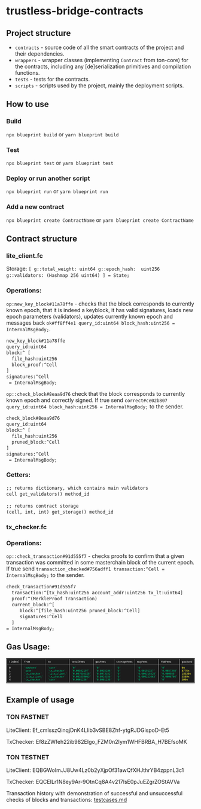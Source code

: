 # trustless-bridge-contracts

## Project structure

- `contracts` - source code of all the smart contracts of the project and their dependencies.
- `wrappers` - wrapper classes (implementing `Contract` from ton-core) for the contracts, including any [de]serialization primitives and compilation functions.
- `tests` - tests for the contracts.
- `scripts` - scripts used by the project, mainly the deployment scripts.

## How to use

### Build

`npx blueprint build` or `yarn blueprint build`

### Test

`npx blueprint test` or `yarn blueprint test`

### Deploy or run another script

`npx blueprint run` or `yarn blueprint run`

### Add a new contract

`npx blueprint create ContractName` or `yarn blueprint create ContractName`

## Contract structure

### lite_client.fc

Storage:
`
[
    g::total_weight: uint64
    g::epoch_hash:  uint256
    g::validators: (Hashmap 256 uint64)
] = State;
`

### Operations:

`op:new_key_block#11a78ffe` - checks that the block corresponds to currently known epoch, that it is indeed a keyblock, it has valid signatures, loads new epoch parameters (validators), updates currently known epoch and messages back `ok#ff8ff4e1 query_id:uint64 block_hash:uint256 = InternalMsgBody;`.

```
new_key_block#11a78ffe 
query_id:uint64 
block:^ [
  file_hash:uint256
  block_proof:^Cell
]
signatures:^Cell
 = InternalMsgBody;
```
`op::check_block#8eaa9d76` check that the block corresponds to currently known epoch and correctly signed. If true send `correct#ce02b807 query_id:uint64 block_hash:uint256 = InternalMsgBody;` to the sender.

```
check_block#8eaa9d76
query_id:uint64 
block:^ [
  file_hash:uint256
  pruned_block:^Cell
]
signatures:^Cell
 = InternalMsgBody;
```


### Getters:
```
;; returns dictionary, which contains main validators
cell get_validators() method_id

;; returns contract storage
(cell, int, int) get_storage() method_id
```

### tx_checker.fc

### Operations:

`op::check_transaction#91d555f7` - checks proofs to confirm that a given transaction was committed in some masterchain block of the current epoch. If true send `transaction_checked#756adff1 transaction:^Cell = InternalMsgBody;` to the sender.
```
check_transaction#91d555f7 
  transaction:^[tx_hash:uint256 account_addr:uint256 tx_lt:uint64] 
  proof:^(MerkleProof Transaction) 
  current_block:^[ 
     block:^[file_hash:uint256 pruned_block:^Cell] 
     signatures:^Cell
  ] 
= InternalMsgBody;
```

## Gas Usage:
![img](gas.png)

## Example of usage

### TON FASTNET

LiteClient: Ef_cmIsszQinqjDnK4LIib3vSBE8Zhf-ytgRJDGispoD-Et5

TxChecker: Ef8zZWfeh22ib982EIgo_FZM0n2Iym1WHFBRBA_H7BEfsoMK

### TON TESTNET

LiteClient: EQBGWoImJJ8Uw4Lz0b2yXjpOf31awQfXHJthrYB4zppnL3c1

TxChecker: EQCEILr1N8ey9Ar-9OtnCq8A4v217lsE0pJuEZgrZOStAVVa

Transaction history with demonstration of successful and unsuccessful checks of blocks and transactions:
[testcases.md](https://github.com/RSquad/trustless-bridge-cli/blob/master/testcases.md)
